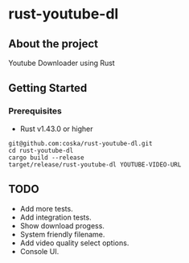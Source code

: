 # rust-youtube-dl
## About the project
Youtube Downloader using Rust
## Getting Started
### Prerequisites
- Rust v1.43.0 or higher
```
git@github.com:coska/rust-youtube-dl.git
cd rust-youtube-dl
cargo build --release
target/release/rust-youtube-dl YOUTUBE-VIDEO-URL
```

## TODO
- Add more tests.
- Add integration tests.
- Show download progess.
- System friendly filename.
- Add video quality select options.
- Console UI.